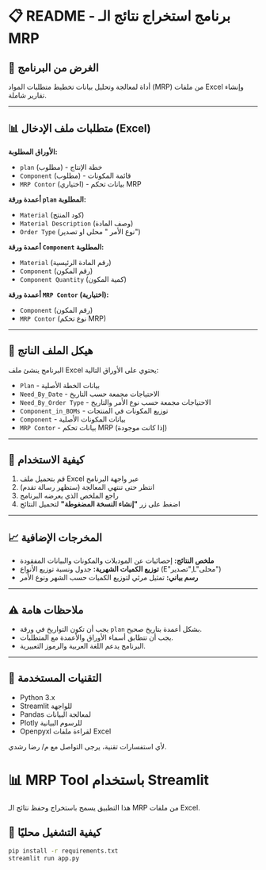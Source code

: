 # 📋 README - برنامج استخراج نتائج الـ MRP

## 🎯 الغرض من البرنامج

أداة لمعالجة وتحليل بيانات تخطيط متطلبات المواد (MRP) من ملفات Excel وإنشاء تقارير شاملة.

---

## 📊 متطلبات ملف الإدخال (Excel)

**الأوراق المطلوبة:**

- `plan` (مطلوب) - خطة الإنتاج
- `Component` (مطلوب) - قائمة المكونات
- `MRP Contor` (اختياري) - بيانات تحكم MRP

**أعمدة ورقة `plan` المطلوبة:**

- `Material` (كود المنتج)
- `Material Description` (وصف المادة)
- `Order Type` (نوع الأمر " محلى او تصدير")

**أعمدة ورقة `Component` المطلوبة:**

- `Material` (رقم المادة الرئيسية)
- `Component` (رقم المكون)
- `Component Quantity` (كمية المكون)

**أعمدة ورقة `MRP Contor` (اختيارية):**

- `Component` (رقم المكون)
- `MRP Contor` (نوع تحكم MRP)

---

## 📁 هيكل الملف الناتج

البرنامج ينشئ ملف Excel يحتوي على الأوراق التالية:

- `Plan` - بيانات الخطة الأصلية
- `Need_By_Date` - الاحتياجات مجمعة حسب التاريخ
- `Need_By_Order Type` - الاحتياجات مجمعة حسب نوع الأمر والتاريخ
- `Component_in_BOMs` - توزيع المكونات في المنتجات
- `Component` - بيانات المكونات الأصلية
- `MRP Contor` - بيانات تحكم MRP (إذا كانت موجودة)

---

## 🚀 كيفية الاستخدام

1. قم بتحميل ملف Excel عبر واجهة البرنامج
2. انتظر حتى تنتهي المعالجة (ستظهر رسالة تقدم)
3. راجع الملخص الذي يعرضه البرنامج
4. اضغط على زر **"إنشاء النسخة المضغوطة"** لتحميل النتائج

---

## 📈 المخرجات الإضافية

- **ملخص النتائج:** إحصائيات عن الموديلات والمكونات والبيانات المفقودة
- **توزيع الكميات الشهرية:** جدول ونسبة توزيع الأنواع (E"تصدير",L"محلى")
- **رسم بياني:** تمثيل مرئي لتوزيع الكميات حسب الشهر ونوع الأمر

---

## ⚠️ ملاحظات هامة

- يجب أن تكون التواريخ في ورقة `plan` بشكل أعمدة بتاريخ صحيح.
- يجب أن تتطابق أسماء الأوراق والأعمدة مع المتطلبات.
- البرنامج يدعم اللغة العربية والرموز التعبيرية.

---

## 🔧 التقنيات المستخدمة

- Python 3.x
- Streamlit للواجهة
- Pandas لمعالجة البيانات
- Plotly للرسوم البيانية
- Openpyxl لقراءة ملفات Excel


لأي استفسارات تقنية، يرجى التواصل مع م/ رضا رشدي.



# 📊 MRP Tool باستخدام Streamlit

هذا التطبيق يسمح باستخراج وحفظ نتائج الـ MRP من ملفات Excel.

## 🚀 كيفية التشغيل محليًا
```bash
pip install -r requirements.txt
streamlit run app.py


